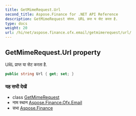 ```yaml
---
title: GetMimeRequest.Url
second_title: Aspose.Finance for .NET API Reference
description: GetMimeRequest संपत्त. URL प्रप्त य सेट करत है.
type: docs
weight: 20
url: /hi/net/aspose.finance.ofx.email/getmimerequest/url/
---
```

## GetMimeRequest.Url property

URL प्राप्त या सेट करता है.

```csharp
public string Url { get; set; }
```

### यह सभी देखें

* class [GetMimeRequest](../)
* नाम स्थान [Aspose.Finance.Ofx.Email](../../getmimerequest/)
* सभा [Aspose.Finance](../../../)


